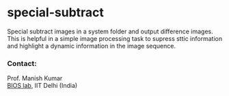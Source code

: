 # special-subtract
Special subtract images in a system folder and output difference images.  
This is helpful in a simple image processing task to supress sttic information and highlight a dynamic information in the image sequence.  



### Contact:  
Prof. Manish Kumar  
[BIOS lab](https://bioslab.iitd.ac.in/), IIT Delhi (India)  
